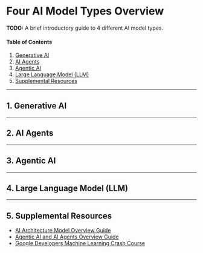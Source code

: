 # Four AI Model Types Overview

**TODO:** A brief introductory guide to 4 different AI model types.

#### Table of Contents

1. [Generative AI](#generative)
2. [AI Agents](#aiagents)
3. [Agentic AI](#agentic)
4. [Large Language Model (LLM)](#llm)
5. [Supplemental Resources](#supplemental)

<hr />

## 1. <a name="generative">Generative AI</a>

<hr />

## 2. <a name="aiagents">AI Agents</a>

<hr />

## 3. <a name="agentic">Agentic AI</a>

<hr />

## 4. <a name="llm">Large Language Model (LLM)</a>

<hr />

## 5. <a name="supplemental">Supplemental Resources</a>

* [AI Architecture Model Overview Guide](https://github.com/chaseofthejungle/AI-Architecture-Model-Overview)
* [Agentic AI and AI Agents Overview Guide](https://github.com/chaseofthejungle/agentic-ai-and-ai-agents-overview)
* [Google Developers Machine Learning Crash Course](https://developers.google.com/machine-learning/crash-course)
